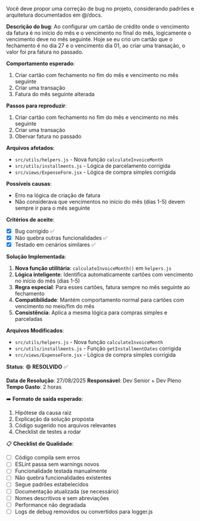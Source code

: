 Você deve propor uma correção de bug no projeto, considerando padrões e arquitetura documentados em @/docs.

**Descrição do bug**: Ao configurar um cartão de crédito onde o vencimento da fatura é no início do mês e o vencimento no final do mês, logicamente o vencimento deve no mês seguinte. Hoje se eu crio um cartão que o fechamento é no dia 27 e o vencimento dia 01, ao criar uma transação, o valor foi pra fatura no passado.

**Comportamento esperado**:
1. Criar cartão com fechamento no fim do mês e vencimento no mês seguinte
2. Criar uma transação
3. Fatura do mês seguinte alterada

**Passos para reproduzir**:
1. Criar cartão com fechamento no fim do mês e vencimento no mês seguinte
2. Criar uma transação
3. Obervar fatura no passado

**Arquivos afetados**:
- `src/utils/helpers.js` - Nova função `calculateInvoiceMonth`
- `src/utils/installments.js` - Lógica de parcelamento corrigida
- `src/views/ExpenseForm.jsx` - Lógica de compra simples corrigida

**Possíveis causas**:
- Erro na lógica de criação de fatura
- Não considerava que vencimentos no início do mês (dias 1-5) devem sempre ir para o mês seguinte

**Critérios de aceite**:
- [x] Bug corrigido ✅
- [x] Não quebra outras funcionalidades ✅
- [x] Testado em cenários similares ✅

**Solução Implementada**:
1. **Nova função utilitária**: `calculateInvoiceMonth()` em `helpers.js`
2. **Lógica inteligente**: Identifica automaticamente cartões com vencimento no início do mês (dias 1-5)
3. **Regra especial**: Para esses cartões, fatura sempre no mês seguinte ao fechamento
4. **Compatibilidade**: Mantém comportamento normal para cartões com vencimento no meio/fim do mês
5. **Consistência**: Aplica a mesma lógica para compras simples e parceladas

**Arquivos Modificados**:
- `src/utils/helpers.js` - Nova função `calculateInvoiceMonth`
- `src/utils/installments.js` - Função `getInstallmentDates` corrigida
- `src/views/ExpenseForm.jsx` - Lógica de compra simples corrigida

**Status**: 🟢 **RESOLVIDO** ✅

**Data de Resolução**: 27/08/2025
**Responsável**: Dev Senior + Dev Pleno
**Tempo Gasto**: 2 horas

➡️ **Formato de saída esperado**:
1. Hipótese da causa raiz
2. Explicação da solução proposta
3. Código sugerido nos arquivos relevantes
4. Checklist de testes a rodar

📋 **Checklist de Qualidade**:
- [ ] Código compila sem erros
- [ ] ESLint passa sem warnings novos
- [ ] Funcionalidade testada manualmente
- [ ] Não quebra funcionalidades existentes
- [ ] Segue padrões estabelecidos
- [ ] Documentação atualizada (se necessário)
- [ ] Nomes descritivos e sem abreviações
- [ ] Performance não degradada
- [ ] Logs de debug removidos ou convertidos para logger.js